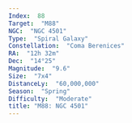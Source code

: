 ```yaml
---
Index:  88
Target:  "M88"
NGC:  "NGC 4501"
Type:  "Spiral Galaxy"
Constellation:  "Coma Berenices"
RA:  "12h 32m"
Dec:  "14°25"
Magnitude:  "9.6"
Size:  "7x4"
DistanceLy:  "60,000,000"
Season:  "Spring"
Difficulty:  "Moderate"
title: "M88: NGC 4501"
---
```

